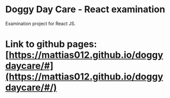 # Doggy Day Care - React examination

Examination project for React JS.

# Link to github pages: [https://mattias012.github.io/doggydaycare/#](https://mattias012.github.io/doggydaycare/#/)


